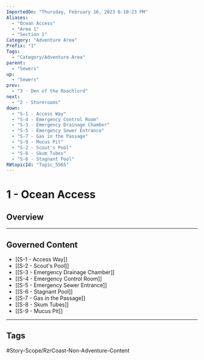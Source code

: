 ```yaml
---
ImportedOn: "Thursday, February 16, 2023 6:10:23 PM"
Aliases:
  - "Ocean Access"
  - "Area 1"
  - "Section 1"
Category: "Adventure Area"
Prefix: "1"
Tags:
  - "Category/Adventure-Area"
parent:
  - "Sewers"
up:
  - "Sewers"
prev:
  - "3 - Den of the Roachlord"
next:
  - "2 - Storerooms"
down:
  - "S-1 - Access Way"
  - "S-4 - Emergency Control Room"
  - "S-3 - Emergency Drainage Chamber"
  - "S-5 - Emergency Sewer Entrance"
  - "S-7 - Gas in the Passage"
  - "S-9 - Mucus Pit"
  - "S-2 - Scout's Pool"
  - "S-8 - Skum Tubes"
  - "S-6 - Stagnant Pool"
RWtopicId: "Topic_5565"
---
```

# 1 - Ocean Access
## Overview
---
## Governed Content
- [[S-1 - Access Way]]
- [[S-2 - Scout's Pool]]
- [[S-3 - Emergency Drainage Chamber]]
- [[S-4 - Emergency Control Room]]
- [[S-5 - Emergency Sewer Entrance]]
- [[S-6 - Stagnant Pool]]
- [[S-7 - Gas in the Passage]]
- [[S-8 - Skum Tubes]]
- [[S-9 - Mucus Pit]]


---
## Tags
#Story-Scope/RzrCoast-Non-Adventure-Content

